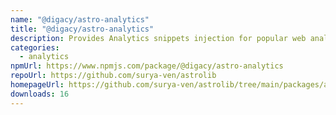 ```yaml
---
name: "@digacy/astro-analytics"
title: "@digacy/astro-analytics"
description: Provides Analytics snippets injection for popular web analytics tools
categories:
  - analytics
npmUrl: https://www.npmjs.com/package/@digacy/astro-analytics
repoUrl: https://github.com/surya-ven/astrolib
homepageUrl: https://github.com/surya-ven/astrolib/tree/main/packages/analytics
downloads: 16
---
```

